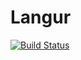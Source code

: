 # Langur

[![Build Status](https://github.com/khknopp/Langur.jl/actions/workflows/CI.yml/badge.svg?branch=main)](https://github.com/khknopp/Langur.jl/actions/workflows/CI.yml?query=branch%3Amain)
